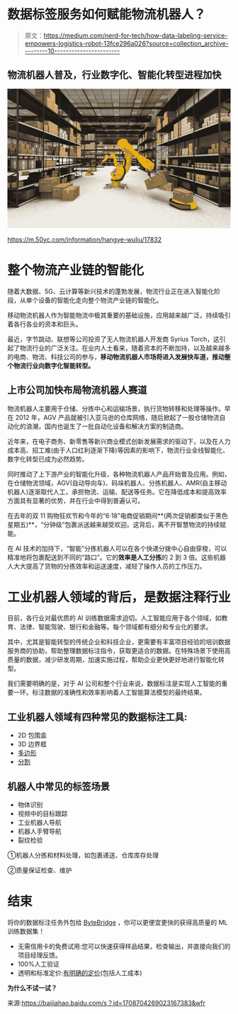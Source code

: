 # 数据标签服务如何赋能物流机器人？

> 原文：<https://medium.com/nerd-for-tech/how-data-labeling-service-empowers-logistics-robot-13fce296a026?source=collection_archive---------10----------------------->

## **物流机器人普及，行业数字化、智能化转型进程加快**

![](img/c0b462971472ae6fe9bfc8cb3034757e.png)

https://m.50yc.com/information/hangye-wuliu/17832

# 整个物流产业链的智能化

随着大数据、5G、云计算等新兴技术的蓬勃发展，物流行业正在进入智能化阶段，从单个设备的智能化走向整个物流产业链的智能化。

移动物流机器人作为智能物流中极其重要的基础设施，应用越来越广泛，持续吸引着各行各业的资本和巨头。

最近，字节跳动、联想等公司投资了无人物流机器人开发商 Syrius Torch，这引起了物流行业的广泛关注。在业内人士看来，随着资本的不断加持，以及越来越多的电商、物流、科技公司的参与，**移动物流机器人市场将进入发展快车道，推动整个物流行业向数字化智能转型。**

## **上市公司加快布局物流机器人赛道**

物流机器人主要用于仓储、分拣中心和运输场景，执行货物转移和处理等操作。早在 2012 年，AGV 产品就被引入亚马逊的仓库网络，随后掀起了一股仓储物流自动化的浪潮，国内也诞生了一批自动化设备和解决方案的制造商。

近年来，在电子商务、新零售等新兴商业模式创新发展需求的驱动下，以及在人力成本高、招工难(由于人口红利逐渐下降)等因素的影响下，物流行业全线智能化、数字化转型已成为必然趋势。

同时推动了上下游产业的智能化升级，各种物流机器人产品开始普及应用。例如，在仓储物流领域，AGV(自动导向车)、码垛机器人、分拣机器人、AMR(自主移动机器人)逐渐取代人工，承担物流、运输、配送等任务。它在降低成本和提高效率方面具有显著的优势，并在行业中得到普遍认可。

在去年的双 11 购物狂欢节和今年的“6·18”电商促销期间**(两次促销都类似于黑色星期五)**，“分钟级”包裹派送越来越受欢迎。这背后，离不开智慧物流的持续赋能。

在 AI 技术的加持下，“智能”分拣机器人可以在各个快递分拨中心自由穿梭，可以精准地将包裹配送到不同的“路口”。它的**效率是人工分拣**的 2 到 3 倍。这些机器人大大提高了货物的分拣效率和运送速度，减轻了操作人员的工作压力。

# 工业机器人领域的背后，是数据注释行业

目前，各行业对最优质的 AI 训练数据需求迫切。人工智能应用于各个领域，如教育、法律、智能驾驶、银行和金融等。每个领域都有细分和专业化的要求。

其中，尤其是智能转型的传统企业和科技企业，更需要有丰富项目经验的培训数据服务商的协助，帮助整理数据标注指令，获取更适合的数据。在特殊场景下使用高质量的数据，减少研发周期，加速实施过程，帮助企业更快更好地进行智能化转型。

我们需要明确的是，对于 AI 公司和整个行业来说，数据标注是实现人工智能的重要一环。标注数据的准确性和效率影响着人工智能算法模型的最终结果。

## 工业机器人领域有四种常见的数据标注工具:

*   2D 包围盒
*   3D 边界框
*   [多边形](https://tinyurl.com/u7u4me)
*   [分割](https://tinyurl.com/zt33b3ve)

## 机器人中常见的标签场景

*   物体识别
*   视频中的目标跟踪
*   工业机器人导航
*   机器人手臂导航
*   裂纹检验

①机器人分拣和材料处理，如包裹递送、仓库库存处理

②质量保证检查、维护

# 结束

将你的数据标注任务外包给 [ByteBridge](https://tinyurl.com/2tsrkfkm) ，你可以更便宜更快的获得高质量的 ML 训练数据集！

*   无需信用卡的免费试用:您可以快速获得样品结果，检查输出，并直接向我们的项目经理反馈。
*   100%人工验证
*   透明和标准定价:[有明确的定价](https://www.bytebridge.io/#/?module=price)(包括人工成本)

**为什么不试一试？**

来源:https://baijiahao.baidu.com/s？id=1708704269023167383&wfr